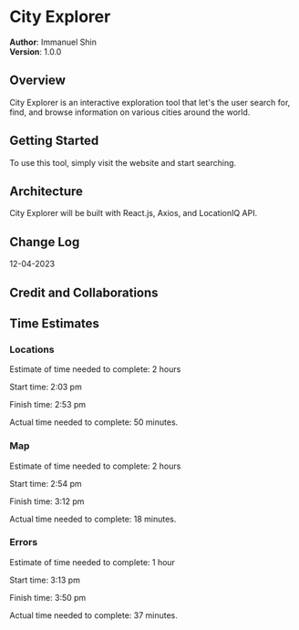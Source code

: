 # City Explorer

**Author**: Immanuel Shin  
**Version**: 1.0.0

## Overview
<!-- Provide a high level overview of what this application is and why you are building it, beyond the fact that it's an assignment for this class. (i.e. What's your problem domain?) -->
City Explorer is an interactive exploration tool that let's the user search for, find, and browse information on various cities around the world.

## Getting Started
<!-- What are the steps that a user must take in order to build this app on their own machine and get it running? -->
To use this tool, simply visit the website and start searching.

## Architecture
<!-- Provide a detailed description of the application design. What technologies (languages, libraries, etc) you're using, and any other relevant design information. -->
City Explorer will be built with React.js, Axios, and LocationIQ API.

## Change Log
<!-- Use this area to document the iterative changes made to your application as each feature is successfully implemented. Use time stamps. Here's an example:

01-01-2001 4:59pm - Application now has a fully-functional express server, with a GET route for the location resource. -->

12-04-2023 

## Credit and Collaborations
<!-- Give credit (and a link) to other people or resources that helped you build this application. -->

<!-- - [@vitejs/plugin-react](https://github.com/vitejs/vite-plugin-react/blob/main/packages/plugin-react/README.md) uses [Babel](https://babeljs.io/) for Fast Refresh
- [@vitejs/plugin-react-swc](https://github.com/vitejs/vite-plugin-react-swc) uses [SWC](https://swc.rs/) for Fast Refresh -->

## Time Estimates

### Locations

Estimate of time needed to complete: 2 hours

Start time: 2:03 pm

Finish time: 2:53 pm

Actual time needed to complete: 50 minutes.

### Map

Estimate of time needed to complete: 2 hours

Start time: 2:54 pm

Finish time: 3:12 pm

Actual time needed to complete: 18 minutes.

### Errors

Estimate of time needed to complete: 1 hour

Start time: 3:13 pm

Finish time: 3:50 pm

Actual time needed to complete: 37 minutes.
